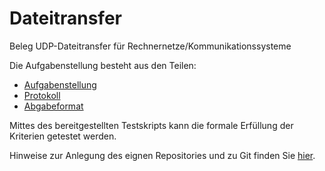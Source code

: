 # Dateitransfer
Beleg UDP-Dateitransfer für Rechnernetze/Kommunikationssysteme

Die Aufgabenstellung besteht aus den Teilen:
* [Aufgabenstellung](Beleg-Aufgabenstellung.md)
* [Protokoll](Beleg-Protokoll.md)
* [Abgabeformat](Beleg-Abgabeformat.md)

Mittes des bereitgestellten Testskripts kann die formale Erfüllung der Kriterien getestet werden.

Hinweise zur Anlegung des eignen Repositories und zu Git finden Sie [hier](https://github.com/HTWDD-RN/blob/master/RTSP-Streaming/git.md).

